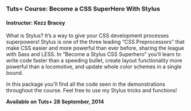 ### Tuts+ Course: Become a CSS SuperHero With Stylus
#### Instructor: Kezz Bracey

What is Stylus? It’s a way to give your CSS development processes superpowers! Stylus is one of the three leading “CSS Preprocessors” that make CSS easier and more powerful than ever before, sharing the league with Sass and LESS. In “Become a Stylus CSS Superhero” you’ll learn to write code faster than a speeding bullet, create layout functionality more powerful than a locomotive, and update whole color schemes in a single bound.

In this package you'll find all the code seen in the demonstrations throughout the course. Feel free to use my Stylus tricks and functions!

**Available on Tuts+ 28 September, 2014**